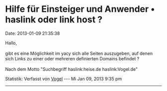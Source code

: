 Hilfe für Einsteiger und Anwender • haslink oder link host ?
============================================================

Date: 2013-01-09 21:35:38

Hallo,\
\
gibt es eine Möglichkeit im yacy sich alle Seiten auszugeben, auf denen
sich Links zu einer oder mehreren definierten Domains befindet ?\
\
Nach dem Motto \"Suchbegriff haslink:heise.de haslink:Vogel.de\"

Statistik: Verfasst von
[Vogel](http://forum.yacy-websuche.de/memberlist.php?mode=viewprofile&u=689)
--- Mi Jan 09, 2013 9:35 pm

------------------------------------------------------------------------
